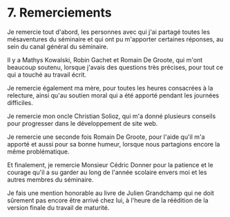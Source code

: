 # 7. Remerciements

Je remercie tout d'abord, les personnes avec qui j'ai partagé toutes les mésaventures du séminaire et qui ont pu m'apporter certaines réponses, au sein du canal général du séminaire.

Il y a Mathys Kowalski, Robin Gachet et Romain De Groote, qui m'ont beaucoup soutenu, lorsque j'avais des questions très précises, pour tout ce qui a touché au travail écrit.

Je remercie également ma mère, pour toutes les heures consacrées à la relecture, ainsi qu'au soutien moral qui a été apporté pendant les journées difficiles.

Je remercie mon oncle Christian Solioz, qui m'a donné plusieurs conseils pour progresser dans le développement de site web.

Je remercie une seconde fois Romain De Groote, pour l'aide qu'il m'a apporté et aussi pour sa bonne humeur, lorsque nous partagions encore la même problématique.

Et finalement, je remercie Monsieur Cédric Donner pour la patience et le courage qu'il a su garder au long de l'année scolaire envers moi et les autres membres du séminaire.

Je fais une mention honorable au livre de Julien Grandchamp qui ne doit sûrement pas encore être arrivé chez lui, à l'heure de la réédition de la version finale du travail de maturité.